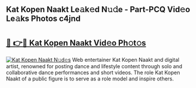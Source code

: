 ## Kat Kopen Naakt Le𝚊k𝚎d N𝚞𝚍e - Part-PCQ Vid𝚎o Le𝚊ks Photos c4jnd

# <h2><a href="http://fb28uji.evod.top/?m=Kat+Kopen+Naakt">🔗 👉🔴 Kat Kopen Naakt Vid𝚎o Ph𝚘t𝚘s</a></h2>

[![Kat Kopen Naakt N𝚞d𝚎s](https://i.imgur.com/8V9OHl7.gif)](http://fb28uji.evod.top/?m=Kat+Kopen+Naakt)
Web entertainer Kat Kopen Naakt and digital artist, renowned for posting dance and lifestyle content through solo and collaborative dance performances and short videos. The role Kat Kopen Naakt of a public figure is to serve as a role model and inspire others. 
